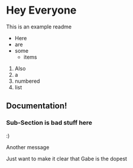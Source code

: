 # Hey Everyone
This is an example readme
* Here
* are
* some
  * items

1. Also
2. a
3. numbered
4. list

## Documentation!
### Sub-Section is bad stuff here
:)

Another message

Just want to make it clear that Gabe is the dopest